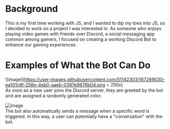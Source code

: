 # Background 
This is my first time working with JS, and I wanted to dip my toes into JS, so I decided to work on a project I was interested in. As someone who enjoys playing video games with friends over Discord, a social messaging app common among gamers, I focused on creating a working Discord Bot to enhance our gaming experiences. 

# Examples of What the Bot Can Do
![image](https://user-images.githubusercontent.com/51142303/167269030-ea101c8f-258e-4eb0-aaeb-0397e9876b04.png = 250x)  
As soon as a new user joins the Discord server, they are greeted by the bot and are assigned a randomly generated color.

![image](https://user-images.githubusercontent.com/51142303/167269120-4abd174f-d440-423f-b923-02b20b29d400.png)  
The bot also automatically sends a message when a specific word is triggered. In this way, a user can potentially have a "conversation" with the bot. 
